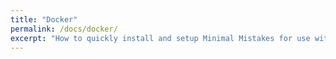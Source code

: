 ```yaml
---
title: "Docker"
permalink: /docs/docker/
excerpt: "How to quickly install and setup Minimal Mistakes for use with GitHub Pages."
---
```



